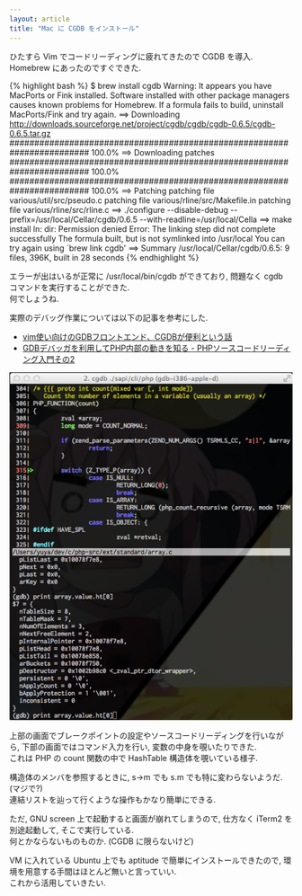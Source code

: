 ```yaml
---
layout: article
title: "Mac に CGDB をインストール"
---
```

ひたすら Vim でコードリーディングに疲れてきたので CGDB を導入.  
Homebrew にあったのですぐできた.

{% highlight bash %}
$ brew install cgdb
Warning: It appears you have MacPorts or Fink installed.
Software installed with other package managers causes known problems for
Homebrew. If a formula fails to build, uninstall MacPorts/Fink and try again.
==> Downloading http://downloads.sourceforge.net/project/cgdb/cgdb/cgdb-0.6.5/cgdb-0.6.5.tar.gz
######################################################################## 100.0%
==> Downloading patches
######################################################################## 100.0%
######################################################################## 100.0%
==> Patching
patching file various/util/src/pseudo.c
patching file various/rline/src/Makefile.in
patching file various/rline/src/rline.c
==> ./configure --disable-debug --prefix=/usr/local/Cellar/cgdb/0.6.5 --with-readline=/usr/local/Cella
==> make install
ln: dir: Permission denied
Error: The linking step did not complete successfully
The formula built, but is not symlinked into /usr/local
You can try again using `brew link cgdb'
==> Summary
/usr/local/Cellar/cgdb/0.6.5: 9 files, 396K, built in 28 seconds
{% endhighlight %}

エラーが出はいるが正常に /usr/local/bin/cgdb ができており, 問題なく cgdb コマンドを実行することができた.  
何でしょうね.

実際のデバッグ作業については以下の記事を参考にした.

- [vim使い向けのGDBフロントエンド、CGDBが便利という話](http://d.hatena.ne.jp/anatoo/20111023/1319375779)
- [GDBデバッガを利用してPHP内部の動きを知る - PHPソースコードリーディング入門その2](http://d.hatena.ne.jp/anatoo/20111117/1321463886)

![Debugging PHP with CGDB](/image/2012-01-15-debugging-php-with-cgdb.png)

上部の画面でブレークポイントの設定やソースコードリーディングを行いながら, 下部の画面ではコマンド入力を行い, 変数の中身を覗いたりできた.  
これは PHP の count 関数の中で HashTable 構造体を覗いている様子.

構造体のメンバを参照するときに, s->m でも s.m でも特に変わらないようだ. (マジで?)  
連結リストを辿って行くような操作もかなり簡単にできる.

ただ, GNU screen 上で起動すると画面が崩れてしまうので, 仕方なく iTerm2 を別途起動して, そこで実行している.  
何とかならないものものか. (CGDB に限らないけど)

VM に入れている Ubuntu 上でも aptitude で簡単にインストールできたので, 環境を用意する手間はほとんど無いと言っていい.  
これから活用していきたい.
